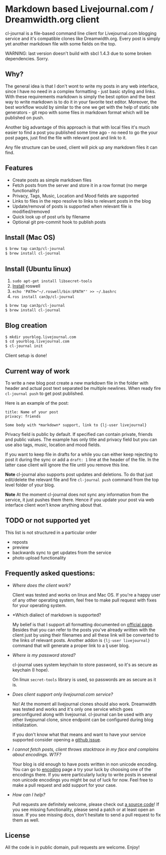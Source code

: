 # Markdown based Livejournal.com / Dreamwidth.org client

cl-journal is a file-based command line client for Livejournal.com blogging
service and it's compatible clones like Dreamwidth.org. Every post is simply
yet another markdown file with some fields on the top.

WARNING: last version doesn't build with sbcl 1.4.3 due to some broken
dependencies. Sorry.

## Why?

The general idea is that I don't wont to write my posts in any web interface,
since I have no need in a complex formatting - just basic styling and links.
With these requirements markdown is simply the best option and the best way to
write markdown is to do it in your favorite text editor.  Moreover, the best
workflow would by similar to the one we get with the help of static site
generators - git repo with some files in markdown format which will be
published on push.

Another big advantage of this approach is that with local files it's much easier
to find a post you published some time ago - no need to go the your post pages,
just find the file with relevant post and link to it.

Any file structure can be used, client will pick up any markdown files it can
find.

## Features

* Create posts as simple markdown files
* Fetch posts from the server and store it in a row format (no merge functionality)
* Privacy, Tags, Music, Location and Mood fields are supported
* Links to files in the repo resolve to links to relevant posts in the blog
* Update/removal of posts is supported when relevant file is modified/removed
* Quick look up of post urls by filename
* Optional git pre-commit hook to publish posts

## Install (Mac OS)

~~~bash
$ brew tap can3p/cl-journal
$ brew install cl-journal
~~~

## Install (Ubuntu linux)

1.  `sudo apt-get install libsecret-tools`
2. [Install][roswell] roswell
3.  `echo 'PATH="~/.roswell/bin:$PATH"' >> ~/.bashrc`
4. `ros install can3p/cl-journal`

~~~bash
$ brew tap can3p/cl-journal
$ brew install cl-journal
~~~

## Blog creation

~~~bash
$ mkdir yourblog.livejournal.com
$ cd yourblog.livejournal.com
$ cl-journal init
~~~

Client setup is done!

## Current way of work

To write a new blog post create a new markdown file in the folder with header
and actual post text separated be multiple newlines.  When ready fire
`cl-journal push` to get post published.

Here is an example of the post:

~~~
title: Name of your post
privacy: friends

Some body with *markdown* support, link to {lj-user livejournal}
~~~

Privacy field is public by default. If specified can contain private, friends
and public values.  The example has only title and privacy field but you can
use also tags, music, location and mood fields.

If you want to keep file in drafts for a while you can either keep rejecting to
post it during the sync or add a `draft: 1` line at the header of the file. In
the latter case client will ignore the file until you remove this line.

**Note** cl-journal also supports post updates and deletions. To do that just
edit/delete the relevant file and fire `cl-journal push` command from the
top level folder of your blog.

**Note** At the moment cl-journal does not sync any information from the
service, it just pushes them there. Hence if you update your post via
web interface client won't know anything about that.

## TODO or not supported yet

This list is not structured in a particular order

* reposts
* preview
* backwards sync to get updates from the service
* photo upload functionality

## Frequently asked questions:

- *Where does the client work?*

  Client was tested and works on linux and Mac OS. If you're a happy
  user of any other operating system, feel free to make pull request
  with fixes for your operating system.

- *Which dialiect of markdown is supported?

  My belief is that I support all formatting documented on [official
  page](https://daringfireball.net/projects/markdown/).  Besides that you can
  refer to the posts you've already written with the client just by using their
  filenames and all these link will be converted to the links of relevant
  posts. Another addon is `{lj-user livejournal}` command that will generate a
  proper link to a lj user blog.

- *Where is my password stored?*

  cl-journal uses system keychain to store password, so it's as secure as
  keychain (I hope).

  On linux `secret-tools` library is used, so passwords are as secure as
  it is.

- *Does client support only livejournal.com service?*

  No! At the moment all livejournal clones should also work.
  Dreamwidth was tested and works and it's only one service which
  goes preconfigured along with livejournal. cl-journal can be
  used with any other livejournal clone, since endpoint can be
  configured during blog initialization.

  If you don't know what that means and want to have your service supported
  consider opening a [github issue](https://github.com/can3p/cl-journal/issues).

- *I cannot fetch posts, client throws stacktrace in my face and complains about encodings. WTF?*

  Your blog is old enough to have posts written in non unicode encoding.
  You can go to [encoding](https://www.livejournal.com/settings/?c=OldEncoding)
  page a try your luck by choosing one of the encodings there. If you were
  particularly lucky to write posts in several non unicode encodings
  you might be out of luck for now. Feel free to make a pull request and
  add support for your case.

- *How can I help?*

  Pull requests are definitely welcome, please check out [a source
  code](https://github.com/can3p/cl-journal)!  If you see missing
  functionality, please send a patch or at least open an issue. If you see
  missing docs, don't hesitate to send a pull request to fix them as well.

## License

All the code is in public domain, pull requests are welcome. Enjoy!

[roswell]: https://github.com/roswell/roswell/releases
